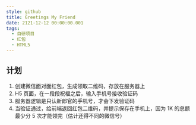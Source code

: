 ```yaml
---
style: github
title: Greetings My Friend
date: 2121-12-12 00:00:00.001
tags:
  - 自研项目
  - 红包
  - HTML5
---
```


## 计划

1. 创建微信面对面红包，生成领取二维码，存放在服务器上
2. H5 页面，在一段段祝福之后，输入手机号接收验证码
3. 服务器逻辑是只认新郎官的手机号，才会下发验证码
4. 当验证通过，给前端返回红包二维码，并提示保存在手机上，因为 1K 的总额最少分 5 次才能领完（估计还得不同的微信号）
